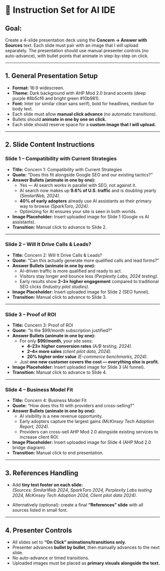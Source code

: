 # 📝 Instruction Set for AI IDE

## Goal:
Create a 4-slide presentation deck using the **Concern → Answer with Sources** text. Each slide must pair with an image that I will upload separately. The presentation should use manual presenter controls (no auto-advance), with bullet points that animate in step-by-step on click.

---

## 1. General Presentation Setup

- **Format:** 16:9 widescreen.  
- **Theme:** Dark background with AHP Mod 2.0 brand accents (deep purple #8b5cf6 and bright green #10b981).  
- **Font:** Inter (or similar clean sans serif), bold for headlines, medium for body text.  
- Each slide must allow **manual click advance** (no automatic transitions).  
- Bullets should **animate in one by one on click.**  
- Each slide should reserve space for a **custom image that I will upload.**  

---

## 2. Slide Content Instructions

### **Slide 1 – Compatibility with Current Strategies**  
- **Title:** Concern 1: Compatibility with Current Strategies  
- **Quote:** “Does this fit alongside Google SEO and our existing tactics?”  
- **Answer Bullets (animate in one by one):**  
  - Yes — AI search works in parallel with SEO, not against it.  
  - AI search now makes up **9.6% of U.S. traffic** and is doubling yearly *(SimilarWeb, 2024).*  
  - **40% of early adopters** already use AI assistants as their primary way to browse *(SparkToro, 2024).*  
  - Optimizing for AI ensures your site is seen in both worlds.  
- **Image Placeholder:** Insert uploaded image for Slide 1 (Google vs AI assistants).  
- **Transition:** Manual click to advance to Slide 2.  

---

### **Slide 2 – Will It Drive Calls & Leads?**  
- **Title:** Concern 2: Will It Drive Calls & Leads?  
- **Quote:** “Can this actually generate more qualified calls and lead forms?”  
- **Answer Bullets (animate in one by one):**  
  - AI-driven traffic is more qualified and ready to act.  
  - Visitors stay longer and bounce less *(Perplexity Labs, 2024 testing).*  
  - Early results show **2–3× higher engagement** compared to traditional SEO clicks *(Industry pilot studies).*  
- **Image Placeholder:** Insert uploaded image for Slide 2 (SEO funnel).  
- **Transition:** Manual click to advance to Slide 3.  

---

### **Slide 3 – Proof of ROI**  
- **Title:** Concern 3: Proof of ROI  
- **Quote:** “Is the $99/month subscription justified?”  
- **Answer Bullets (animate in one by one):**  
  - For only **$99/month**, your site sees:  
    - **4–23× higher conversion rates** *(A/B testing, 2024).*  
    - **2–4× more sales** *(client pilot data, 2024).*  
    - **20% higher order value** *(E-commerce benchmarks, 2024).*  
  - Just **one new customer covers the cost — everything else is profit.**  
- **Image Placeholder:** Insert uploaded image for Slide 3 (AI funnel).  
- **Transition:** Manual click to advance to Slide 4.  

---

### **Slide 4 – Business Model Fit**  
- **Title:** Concern 4: Business Model Fit  
- **Quote:** “How does this fit with providers and cross-selling?”  
- **Answer Bullets (animate in one by one):**  
  - AI visibility is a new revenue opportunity.  
  - Early adopters capture the largest gains *(McKinsey Tech Adoption Report, 2024).*  
  - Providers can cross-sell AHP Mod 2.0 alongside existing services to increase client ROI.  
- **Image Placeholder:** Insert uploaded image for Slide 4 (AHP Mod 2.0 bridge diagram).  
- **Transition:** Manual click to end presentation.  

---

## 3. References Handling  

- Add **tiny text footer on each slide:**  
  *(Sources: SimilarWeb 2024, SparkToro 2024, Perplexity Labs testing 2024, McKinsey Tech Adoption 2024, Client pilot data 2024).*  

- Alternatively (optional): create a final **“References” slide** with all sources listed in small font.  

---

## 4. Presenter Controls  

- All slides set to **“On Click” animations/transitions only.**  
- Presenter advances **bullet by bullet**, then manually advances to the next slide.  
- No auto-advance or timed transitions.  
- Uploaded images must be placed as **primary visuals alongside the text.**  
